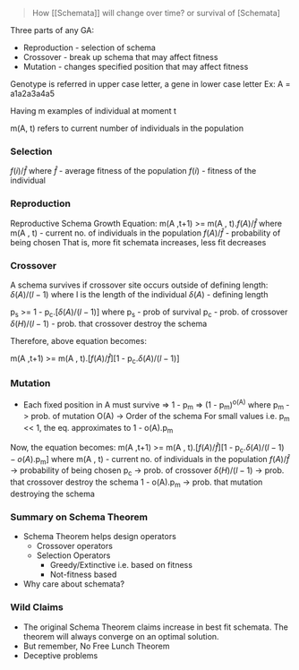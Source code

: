 > How [[Schemata]] will change over time? or survival of [Schemata]

Three parts of any GA:
- Reproduction - selection of schema
- Crossover - break up schema that may affect fitness
- Mutation - changes specified position that may affect fitness

Genotype is referred in upper case letter, a gene in lower case letter
Ex: A = a1a2a3a4a5

Having m examples of individual at moment t

m(A, t) refers to current number of individuals in the population

### Selection

$f(i)$/$\hat{f}$
where $\hat{f}$ - average fitness of the population
$f(i)$ - fitness of the individual

### Reproduction

Reproductive Schema Growth Equation:
m(A ,t+1)  >= m(A , t).$f(A)$/$\hat{f}$
where m(A , t) - current no. of individuals in the population
$f(A)$/$\hat{f}$ - probability of being chosen
That is, more fit schemata increases, less fit decreases


### Crossover

A schema survives if crossover site occurs outside of defining length:
$\delta(A)/(l-1)$
where l is the length of the individual
$\delta(A)$ - defining length

p<sub>s</sub> >= 1 - p<sub>c</sub>.\[$\delta(A)/(l-1)$]
where p<sub>s</sub> - prob of survival
p<sub>c</sub> - prob. of crossover
$\delta(H)/(l-1)$ - prob. that crossover destroy the schema

Therefore, above equation becomes:

m(A ,t+1) >= m(A , t).\[$f(A)$/$\hat{f}$]\[1 - p<sub>c</sub>.$\delta(A)/(l-1)$]

### Mutation

- Each fixed position in A must survive
	=> 1 - p<sub>m</sub>
	=> (1 - p<sub>m</sub>)<sup>o(A)</sup>
	where p<sub>m</sub> -> prob. of mutation
	O(A) -> Order of the schema
For small values i.e. p<sub>m</sub> << 1, the eq. approximates to
1 - o(A).p<sub>m</sub>

Now, the equation becomes:
m(A ,t+1)  >= m(A , t).\[$f(A)$/$\hat{f}$]\[1 - p<sub>c</sub>.$\delta(A)/(l-1)-o(A)$.p<sub>m</sub>]
where m(A , t) - current no. of individuals in the population
$f(A)$/$\hat{f}$ -> probability of being chosen
p<sub>c</sub> -> prob. of crossover
$\delta(H)/(l-1)$ -> prob. that crossover destroy the schema
1 - o(A).p<sub>m</sub> -> prob. that mutation destroying the schema

### Summary on Schema Theorem

- Schema Theorem helps design operators
	- Crossover operators
	- Selection Operators
		- Greedy/Extinctive i.e. based on fitness
		- Not-fitness based
- Why care about schemata?

### Wild Claims

- The original Schema Theorem claims increase in best fit schemata. The theorem will always converge on an optimal solution.
- But remember, No Free Lunch Theorem
- Deceptive problems












